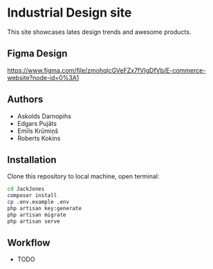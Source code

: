 # Industrial Design site
This site showcases lates design trends and awesome products.

## Figma Design
https://www.figma.com/file/zmohqlcGVeFZx7fVIgDfVb/E-commerce-website?node-id=0%3A1

## Authors

- Askolds Darnopihs
- Edgars Pujāts
- Emīls Krūmiņš
- Roberts Kokins

## Installation

Clone this repository to local machine, open terminal:

```sh
cd JackJones
composer install
cp .env.example .env
php artisan key:generate
php artisan migrate
php artisan serve
```

## Workflow

- TODO
